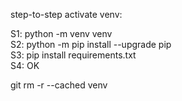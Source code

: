 step-to-step activate venv:

S1: python -m venv venv </br>
S2: python -m pip install --upgrade pip </br>
S3: pip install requirements.txt  </br>
S4: OK

git rm -r --cached venv
